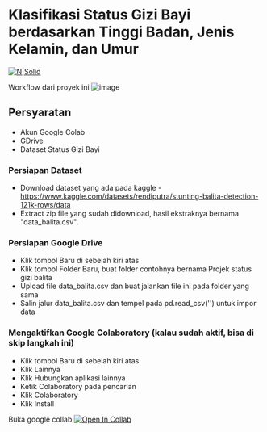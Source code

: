 # Klasifikasi Status Gizi Bayi berdasarkan Tinggi Badan, Jenis Kelamin, dan Umur

[![N|Solid](https://cldup.com/dTxpPi9lDf.thumb.png)](https://nodesource.com/products/nsolid)

Workflow dari proyek ini
![image](https://github.com/user-attachments/assets/8557450b-d1df-48c5-9313-6a26598f28da)


## Persyaratan

- Akun Google Colab
- GDrive
- Dataset Status Gizi Bayi

### Persiapan Dataset

- Download dataset yang ada pada kaggle - https://www.kaggle.com/datasets/rendiputra/stunting-balita-detection-121k-rows/data
- Extract zip file yang sudah didownload, hasil ekstraknya bernama "data_balita.csv".

### Persiapan Google Drive
- Klik tombol Baru di sebelah kiri atas
- Klik tombol Folder Baru, buat folder contohnya bernama Projek status gizi balita
- Upload file data_balita.csv dan buat jalankan file ini pada folder yang sama
- Salin jalur data_balita.csv dan tempel pada pd.read_csv('') untuk impor data

### Mengaktifkan Google Colaboratory (kalau sudah aktif, bisa di skip langkah ini)
- Klik tombol Baru di sebelah kiri atas
- Klik Lainnya
- Klik Hubungkan aplikasi lainnya
- Ketik Colaboratory pada pencarian
- Klik Colaboratory
- Klik Install

Buka google collab
[![Open In Collab](https://colab.research.google.com/assets/colab-badge.svg)](https://colab.research.google.com/)

